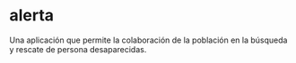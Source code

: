 # alerta
Una aplicación que permite la colaboración de la población en la búsqueda y rescate de persona desaparecidas.
